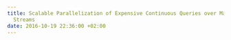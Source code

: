 ```yaml
---
title: Scalable Parallelization of Expensive Continuous Queries over Massive Data
  Streams
date: 2016-10-19 22:36:00 +02:00
---
```


